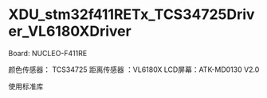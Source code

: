 # XDU_stm32f411RETx_TCS34725Driver_VL6180XDriver

Board: NUCLEO-F411RE

颜色传感器： TCS34725
距离传感器 ：VL6180X
LCD屏幕：ATK-MD0130 V2.0

使用标准库

